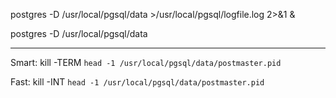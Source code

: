 
postgres -D /usr/local/pgsql/data >/usr/local/pgsql/logfile.log 2>&1 &

postgres -D /usr/local/pgsql/data


----------

Smart:
kill -TERM `head -1 /usr/local/pgsql/data/postmaster.pid`

Fast:
kill -INT `head -1 /usr/local/pgsql/data/postmaster.pid`
